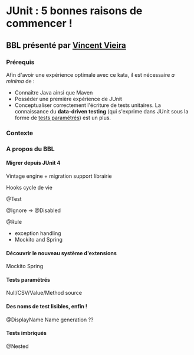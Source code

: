 # JUnit : 5 bonnes raisons de commencer !

## BBL présenté par [Vincent Vieira](mailto:vincent.vieira@carbon-it.com)

### Prérequis
Afin d'avoir une expérience optimale avec ce kata, il est nécessaire *a minima* de :
- Connaître Java ainsi que Maven
- Posséder une première expérience de JUnit
- Conceptualiser correctement l'écriture de tests unitaires. La connaissance du **data-driven testing** (qui s'exprime dans JUnit sous la forme de [tests paramétrés](https://nipafx.dev/junit-5-parameterized-tests/)) est un plus.

### Contexte


### A propos du BBL

#### Migrer depuis JUnit 4
Vintage engine + migration support librairie

Hooks cycle de vie

@Test

@Ignore -> @Disabled

@Rule
- exception handling
- Mockito and Spring

#### Découvrir le nouveau système d'extensions
Mockito
Spring

#### Tests paramétrés
Null/CSV/Value/Method source

#### Des noms de test lisibles, enfin !
@DisplayName
Name generation ??

#### Tests imbriqués
@Nested
